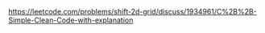 https://leetcode.com/problems/shift-2d-grid/discuss/1934961/C%2B%2B-Simple-Clean-Code-with-explanation